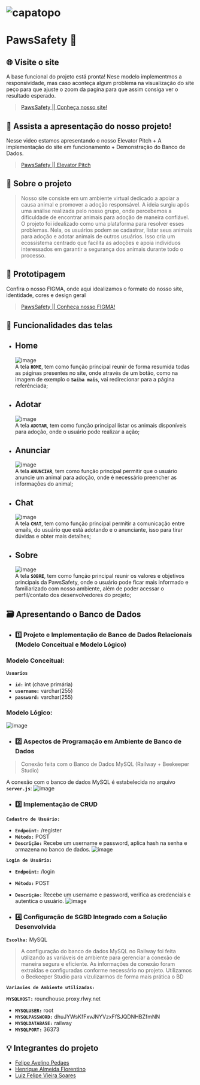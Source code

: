 # ![capatopo](https://github.com/henriqueflorentino/paws_safety2/assets/141787273/d76ef6ac-0765-44c9-902e-6119d841f26a)

# PawsSafety 🐾

## 🌐 Visite o site 
A base funcional do projeto está pronta! Nese modelo implementmos a responsividade, mas caso aconteça algum problema na visualização do site peço para que ajuste o zoom da pagina para que assim consiga ver o resultado esperado.<br />
> [PawsSafety || Conheça nosso site! ](https://paws-safety.netlify.app/)

## 🔗 Assista a apresentação do nosso projeto!
Nesse video estamos apresentando o nosso Elevator Pitch + A implementação do site em funcionamento + Demonstração do Banco de Dados.<br />
> [PawsSafety || Elevator Pitch ](https://www.youtube.com/watch?v=aoKoGreTEEQ)


## 📜 Sobre o projeto 
> Nosso site consiste em um ambiente virtual dedicado a apoiar a causa animal e promover a adoção responsável. A ideia surgiu após uma análise realizada pelo nosso grupo, onde percebemos a dificuldade de encontrar animais para adoção de maneira confiável.<br />
> O projeto foi idealizado como uma plataforma para resolver esses problemas. Nela, os usuários podem se cadastrar, listar seus animais para adoção e adotar animais de outros usuários. Isso cria um ecossistema centrado que facilita as adoções e apoia indivíduos interessados em garantir a segurança dos animais durante todo o processo.

## 📂 Prototipagem
Confira o nosso FIGMA, onde aqui idealizamos o formato do nosso site, identidade, cores e design geral<br />
> [PawsSafety || Conheça nosso FIGMA! ](https://www.figma.com/file/4BZW83YcSUZudV12h0fniL/PawsSafety-Page?type=design&node-id=0-1&mode=design&t=hGjAcsi8cmQYh7lF-0)

## 🎯 Funcionalidades das telas

* ## Home
    ![image](https://github.com/henriqueflorentino/paws_safety2/assets/141787273/569801eb-38ba-422a-9462-a13b8cd448db)<br />
    A tela **`HOME`**, tem como função principal reunir de forma resumida todas as páginas presentes no site, onde através de um botão, como na imagem de exemplo o **`Saiba mais`**, vai redirecionar para a página referênciada;
* ## Adotar
    ![image](https://github.com/henriqueflorentino/paws_safety2/assets/141787273/8cb1fbf9-f43c-4d28-932c-f3dfac0bfb7b)<br />
    A tela **`ADOTAR`**, tem como função principal listar os animais disponíveis para adoção, onde o usuário pode realizar a ação;
* ## Anunciar
    ![image](https://github.com/henriqueflorentino/paws_safety2/assets/141787273/ca23d3e8-8565-4957-afe5-bc0b94d7eda7)<br />
    A tela **`ANUNCIAR`**, tem como função principal permitir que o usuário anuncie um animal para adoção, onde é necessário preencher as informações do animal;
* ## Chat
    ![image](https://github.com/henriqueflorentino/paws_safety2/assets/141787273/7f03eb42-577f-4e92-bbdf-62c37307a307)<br />
    A tela **`CHAT`**, tem como função principal permitir a comunicação entre emails, do usuário que está adotando e o anunciante, isso para tirar dúvidas e obter mais detalhes;
* ## Sobre
    ![image](https://github.com/henriqueflorentino/paws_safety2/assets/141787273/74893136-61f9-4470-9bc8-6e4d2cc4331d)<br />
    A tela **`SOBRE`**, tem como função principal reunir os valores e objetivos principais da PawsSafety, onde o usuário pode ficar mais informado e familiarizado com nosso ambiente, além de poder acessar o perfil/contato dos desenvolvedores do projeto;


## 🗃️ Apresentando o Banco de Dados
* ### 1️⃣ Projeto e Implementação de Banco de Dados Relacionais (Modelo Conceitual e Modelo Lógico)
### Modelo Conceitual:

**`Usuarios`**
* **`id:`** int (chave primária)
* **`username:`** varchar(255)
* **`password:`** varchar(255)

### Modelo Lógico:
![image](https://github.com/henriqueflorentino/paws_safety2/assets/94813609/a4534ed9-85a5-449c-bd94-e195725006f5)

* ### 2️⃣ Aspectos de Programação em Ambiente de Banco de Dados
> Conexão feita com o Banco de Dados MySQL (Railway + Beekeeper Studio)

A conexão com o banco de dados MySQL é estabelecida no arquivo **`server.js`**:
![image](https://github.com/henriqueflorentino/paws_safety2/assets/94813609/cfd73c35-b1da-4dd4-ae8c-c955e0e1b3ae)

* ### 3️⃣ Implementação de CRUD
  
**`Cadastro de Usuário:`**
* **`Endpoint:`** /register
* **`Método:`** POST
* **`Descrição:`** Recebe um username e password, aplica hash na senha e armazena no banco de dados.
![image](https://github.com/henriqueflorentino/paws_safety2/assets/94813609/fbe4eeef-c4bc-4a9c-831c-837745d67775)

**`Login de Usuário:`**
* **`Endpoint:`** /login
* **`Método:`** POST
* **`Descrição:`** Recebe um username e password, verifica as credenciais e autentica o usuário.
![image](https://github.com/henriqueflorentino/paws_safety2/assets/94813609/f24f2c86-a5b5-459d-bd17-28f90fe60dc2)

* ### 4️⃣ Configuração de SGBD Integrado com a Solução Desenvolvida
  
**`Escolha:`** MySQL

> A configuração do banco de dados MySQL no Railway foi feita utilizando as variáveis de ambiente para gerenciar a conexão de maneira segura e eficiente. As informações de conexão foram extraídas e configuradas conforme necessário no projeto. Utilizamos o Beekeeper Studio para vizulizarmos de forma mais prática o BD
  
**`Variavies de Ambiente utilizadas:`**

**`MYSQLHOST:`** roundhouse.proxy.rlwy.net
* **`MYSQLUSER:`** root
* **`MYSQLPASSWORD:`** dhuJYWsKfFxvJNYVzxFfSJQDNHBZfmNN
* **`MYSQLDATABASE:`** railway
* **`MYSQLPORT:`** 36373


## 💡 Integrantes do projeto

* [Felipe Avelino Pedaes](https://github.com/ITzspi)
* [Henrique Almeida Florentino](https://github.com/henriqueflorentino)
* [Luiz Felipe Vieira Soares](https://github.com/luizfelipesoarees)

